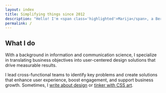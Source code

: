 ```yaml
---
layout: index
title: Simplifying things since 2012
description: "Hello! I'm <span class='highlighted'>Marija</span>, a Berlin-based product designer who loves to focus on designing and developing valuable, consistent, and user-centered solutions."
permalink: /
---
```


## What I do
With a background in information and communication science, I specialize in translating business objectives into user-centered design solutions that drive measurable results.

I lead cross-functional teams to identify key problems and create solutions that enhance user experience, boost engagement, and support business growth. 
Sometimes, I <a target="_blank" href="https://medium.com/@marstupa">write about design</a> or <a target="_blank" href="https://codepen.io/maramaramara/pens/public">tinker with CSS art</a>.